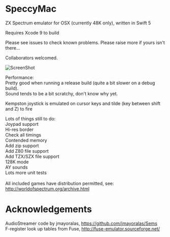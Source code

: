 # SpeccyMac
ZX Spectrum emulator for OSX (currently 48K only), written in Swift 5

Requires Xcode 9 to build

Please see issues to check known problems. Please raise more if yours isn't there...

Collaborators welcomed.

![ScreenShot](https://user-images.githubusercontent.com/622889/29965616-351e1960-8f06-11e7-81e5-813cc66977b0.png)

Performance:<br>
Pretty good when running a release build (quite a bit slower on a debug build).<br>
Sound tends to be a bit scratchy, don't know why yet.

Kempston joystick is emulated on cursor keys and tilde (key between shift and Z) to fire

Lots of things still to do:<br>
Joypad support<br>
Hi-res border<br>
Check all timings<br>
Contended memory<br>
Add zip support<br>
Add Z80 file support<br>
Add TZX/SZX file support<br>
128K mode<br>
AY sounds<br>
Lots more unit tests<br>
<br>
All included games have distribution permitted, see: http://worldofspectrum.org/archive.html<br>

# Acknowledgements
AudioStreamer code by jmayoralas, https://github.com/jmayoralas/Sems<br>
F-register look up tables from Fuse, http://fuse-emulator.sourceforge.net/
